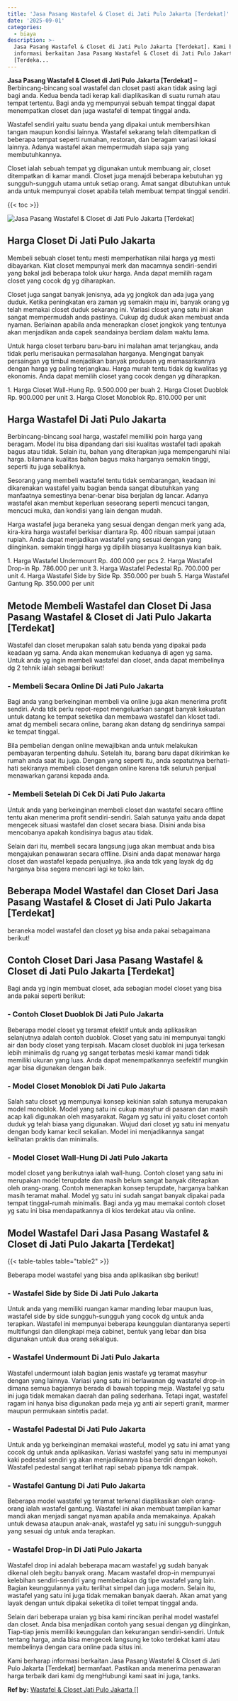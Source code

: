 ```yaml
---
title: 'Jasa Pasang Wastafel & Closet di Jati Pulo Jakarta [Terdekat]'
date: '2025-09-01'
categories:
  - biaya
description: >-
  Jasa Pasang Wastafel & Closet di Jati Pulo Jakarta [Terdekat]. Kami berharap
  informasi berkaitan Jasa Pasang Wastafel & Closet di Jati Pulo Jakarta
  [Terdeka...
---
```


**Jasa Pasang Wastafel & Closet di Jati Pulo Jakarta \[Terdekat\]** – Berbincang-bincang soal wastafel dan closet pasti akan tidak asing lagi bagi anda. Kedua benda tadi kerap kali diaplikasikan di suatu rumah atau tempat tertentu. Bagi anda yg mempunyai sebuah tempat tinggal dapat menempatkan closet dan juga wastafel di tempat tinggal anda.

Wastafel sendiri yaitu suatu benda yang dipakai untuk membersihkan tangan maupun kondisi lainnya. Wastafel sekarang telah ditempatkan di beberapa tempat seperti rumahan, restoran, dan beragam variasi lokasi lainnya. Adanya wastafel akan mempermudah siapa saja yang membutuhkannya.

Closet ialah sebuah tempat yg digunakan untuk membuang air, closet ditempatkan di kamar mandi. Closet juga menajdi beberapa kebutuhan yg sungguh-sungguh utama untuk setiap orang. Amat sangat dibutuhkan untuk anda untuk mempunyai closet apabila telah membuat tempat tinggal sendiri.

{{< toc >}}

![Jasa Pasang Wastafel & Closet di Jati Pulo Jakarta [Terdekat]](/images/wastafel-closet-murah05.png)

## Harga Closet Di Jati Pulo Jakarta

Membeli sebuah closet tentu mesti memperhatikan nilai harga yg mesti dibayarkan. Kiat closet mempunyai merk dan macamnya sendiri-sendiri yang bakal jadi beberapa tolok ukur harga. Anda dapat memilih ragam closet yang cocok dg yg diharapkan.

Closet juga sangat banyak jenisnya, ada yg jongkok dan ada juga yang duduk. Ketika peningkatan era zaman yg semakin maju ini, banyak orang yg telah memakai closet duduk sekarang ini. Variasi closet yang satu ini akan sangat mempermudah anda pastinya. Cukup dg duduk akan membuat anda nyaman. Berlainan apabila anda menerapkan closet jongkok yang tentunya akan menjadikan anda capek seandainya berdiam dalam waktu lama.

Untuk harga closet terbaru baru-baru ini malahan amat terjangkau, anda tidak perlu merisaukan permasalahan harganya. Mengingat banyak persaingan yg timbul menjadikan banyak produsen yg memasarkannya dengan harga yg paling terjangkau. Harga murah tentu tidak dg kwalitas yg ekonomis. Anda dapat memilih closet yang cocok dengan yg diharapkan.

1\. Harga Closet Wall-Hung Rp. 9.500.000 per buah 2. Harga Closet Duoblok Rp. 900.000 per unit 3. Harga Closet Monoblok Rp. 810.000 per unit

## Harga Wastafel Di Jati Pulo Jakarta

Berbincang-bincang soal harga, wastafel memiliki poin harga yang beragam. Model itu bisa dipandang dari sisi kualitas wastafel tadi apakah bagus atau tidak. Selain itu, bahan yang diterapkan juga mempengaruhi nilai harga. bilamana kualitas bahan bagus maka harganya semakin tinggi, seperti itu juga sebaliknya.

Sesorang yang membeli wastafel tentu tidak sembarangan, keadaan ini dikarenakan wastafel yaitu bagian benda sangat dibutuhkan yang manfaatnya semestinya benar-benar bisa berjalan dg lancar. Adanya wastafel akan membut keperluan seseorang seperti mencuci tangan, mencuci muka, dan kondisi yang lain dengan mudah.

Harga wastafel juga beraneka yang sesuai dengan dengan merk yang ada, kira-kira harga wastafel berkisar diantara Rp. 400 ribuan sampai jutaan rupiah. Anda dapat menjadikan wastafel yang sesuai dengan yang diinginkan. semakin tinggi harga yg dipilih biasanya kualitasnya kian baik.

1\. Harga Wastafel Undermount Rp. 400.000 per pcs 2. Harga Wastafel Drop-in Rp. 786.000 per unit 3. Harga Wastafel Pedestal Rp. 700.000 per unit 4. Harga Wastafel Side by Side Rp. 350.000 per buah 5. Harga Wastafel Gantung Rp. 350.000 per unit

## Metode Membeli Wastafel dan Closet Di Jasa Pasang Wastafel & Closet di Jati Pulo Jakarta \[Terdekat\]

Wastafel dan closet merupakan salah satu benda yang dipakai pada keadaan yg sama. Anda akan menemukan keduanya di agen yg sama. Untuk anda yg ingin membeli wastafel dan closet, anda dapat membelinya dg 2 tehnik ialah sebagai berikut!

### \- Membeli Secara Online Di Jati Pulo Jakarta

Bagi anda yang berkeinginan membeli via online juga akan menerima profit sendiri. Anda tdk perlu repot-repot mengeluarkan sangat banyak kekuatan untuk datang ke tempat seketika dan membawa wastafel dan kloset tadi. amat dg membeli secara online, barang akan datang dg sendirinya sampai ke tempat tinggal.

Bila pembelian dengan online mewajibkan anda untuk melakukan pembayaran terpenting dahulu. Setelah itu, barang baru dapat dikirimkan ke rumah anda saat itu juga. Dengan yang seperti itu, anda sepatutnya berhati-hati sekiranya membeli closet dengan online karena tdk seluruh penjual menawarkan garansi kepada anda.

### \- Membeli Setelah Di Cek Di Jati Pulo Jakarta

Untuk anda yang berkeinginan membeli closet dan wastafel secara offline tentu akan menerima profit sendiri-sendiri. Salah satunya yaitu anda dapat mengecek situasi wastafel dan closet secara biasa. Disini anda bisa mencobanya apakah kondisinya bagus atau tidak.

Selain dari itu, membeli secara langsung juga akan membuat anda bisa mengajukan penawaran secara offline. Disini anda dapat menawar harga closet dan wastafel kepada penjualnya. jika anda tdk yang layak dg dg harganya bisa segera mencari lagi ke toko lain.

## Beberapa Model Wastafel dan Closet Dari Jasa Pasang Wastafel & Closet di Jati Pulo Jakarta \[Terdekat\]

beraneka model wastafel dan closet yg bisa anda pakai sebagaimana berikut!

## Contoh Closet Dari Jasa Pasang Wastafel & Closet di Jati Pulo Jakarta \[Terdekat\]

Bagi anda yg ingin membuat closet, ada sebagian model closet yang bisa anda pakai seperti berikut:

### \- Contoh Closet Duoblok Di Jati Pulo Jakarta

Beberapa model closet yg teramat efektif untuk anda aplikasikan selanjutnya adalah contoh duoblok. Closet yang satu ini mempunyai tangki air dan body closet yang terpisah. Macam closet duoblok ini juga terkesan lebih minimalis dg ruang yg sangat terbatas meski kamar mandi tidak memiliki ukuran yang luas. Anda dapat menempatkannya seefektif mungkin agar bisa digunakan dengan baik.

### \- Model Closet Monoblok Di Jati Pulo Jakarta

Salah satu closet yg mempunyai konsep kekinian salah satunya merupakan model monoblok. Model yang satu ini cukup masyhur di pasaran dan masih acap kali digunakan oleh masyarakat. Ragam yg satu ini yaitu closet contoh duduk yg telah biasa yang digunakan. Wujud dari closet yg satu ini menyatu dengan body kamar kecil sekalian. Model ini menjadikannya sangat kelihatan praktis dan minimalis.

### \- Model Closet Wall-Hung Di Jati Pulo Jakarta

model closet yang berikutnya ialah wall-hung. Contoh closet yang satu ini merupakan model terupdate dan masih belum sangat banyak diterapkan oleh orang-orang. Contoh menerapkan konsep terupdate, harganya bahkan masih teramat mahal. Model yg satu ini sudah sangat banyak dipakai pada tempat tinggal-rumah minimalis. Bagi anda yg mau memakai contoh closet yg satu ini bisa mendapatkannya di kios terdekat atau via online.

## Model Wastafel Dari Jasa Pasang Wastafel & Closet di Jati Pulo Jakarta \[Terdekat\]

{{< table-tables table="table2" >}}

Beberapa model wastafel yang bisa anda aplikasikan sbg berikut!

### \- Wastafel Side by Side Di Jati Pulo Jakarta

Untuk anda yang memiliki ruangan kamar manding lebar maupun luas, wastafel side by side sungguh-sungguh yang cocok dg untuk anda terapkan. Wastafel ini mempunyai beberapa keunggulan diantaranya seperti multifungsi dan dilengkapi meja cabinet, bentuk yang lebar dan bisa digunakan untuk dua orang sekaligus.

### \- Wastafel Undermount Di Jati Pulo Jakarta

Wastafel undermount ialah bagian jenis wastafe yg teramat masyhur dengan yang lainnya. Variasi yang satu ini berlawanan dg wastafel drop-in dimana semua bagiannya berada di bawah topping meja. Wastafel yg satu ini juga tidak memakan daerah dan paling sederhana. Tetapi ingat, wastafel ragam ini hanya bisa digunakan pada meja yg anti air seperti granit, marmer maupun permukaan sintetis padat.

### \- Wastafel Padestal Di Jati Pulo Jakarta

Untuk anda yg berkeinginan memakai wasteful, model yg satu ini amat yang cocok dg untuk anda aplikasikan. Variasi wastafel yang satu ini mempunyai kaki pedestal sendiri yg akan menjadikannya bisa berdiri dengan kokoh. Wastafel pedestal sangat terlihat rapi sebab pipanya tdk nampak.

### \- Wastafel Gantung Di Jati Pulo Jakarta

Beberapa model wastafel yg teramat terkenal diaplikasikan oleh orang-orang ialah wastafel gantung. Wastafel ini akan membuat tampilan kamar mandi akan menjadi sangat nyaman apabila anda memakainya. Apakah untuk dewasa ataupun anak-anak, wastafel yg satu ini sungguh-sungguh yang sesuai dg untuk anda terapkan.

### \- Wastafel Drop-in Di Jati Pulo Jakarta

Wastafel drop ini adalah beberapa macam wastafel yg sudah banyak dikenal oleh begitu banyak orang. Macam wastafel drop-in mempunyai kelebihan sendiri-sendiri yang membedakan dg tipe wastafel yang lain. Bagian keunggulannya yaitu terlihat simpel dan juga modern. Selain itu, wastafel yang satu ini juga tidak memakan banyak daerah. Akan amat yang layak dengan untuk dipakai seketika di toilet tempat tinggal anda.

Selain dari beberapa uraian yg bisa kami rincikan perihal model wastafel dan closet. Anda bisa menjadikan contoh yang sesuai dengan yg diinginkan, Tiap-tiap jenis memiliki keunggulan dan kekurangan sendiri-sendiri. Untuk tentang harga, anda bisa mengecek langsung ke toko terdekat kami atau membelinya dengan cara online pada situs ini.

Kami berharap informasi berkaitan Jasa Pasang Wastafel & Closet di Jati Pulo Jakarta \[Terdekat\] bermanfaat. Pastikan anda menerima penawaran harga terbaik dari kami dg mengHubungi kami saat ini juga, tanks.

**Ref by:** [Wastafel & Closet Jati Pulo Jakarta []](https://id.wikipedia.org/wiki/Wastafel)
